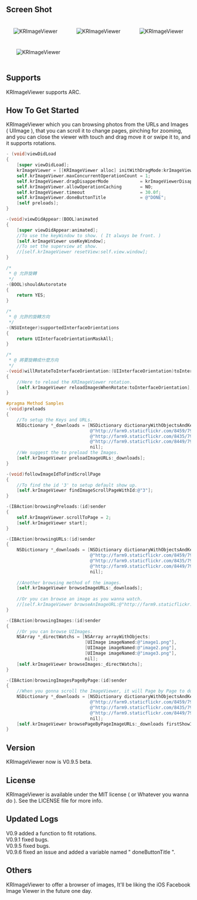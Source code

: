 ## Screen Shot

<img src="https://dl.dropbox.com/u/83663874/GitHubs/KRImageViewer-1.png" alt="KRImageViewer" title="KRImageViewer" style="margin: 20px;" class="center" /> &nbsp;
<img src="https://dl.dropbox.com/u/83663874/GitHubs/KRImageViewer-2.png" alt="KRImageViewer" title="KRImageViewer" style="margin: 20px;" class="center" /> &nbsp;
<img src="https://dl.dropbox.com/u/83663874/GitHubs/KRImageViewer-3.png" alt="KRImageViewer" title="KRImageViewer" style="margin: 20px;" class="center" /> &nbsp;
<img src="https://dl.dropbox.com/u/83663874/GitHubs/KRImageViewer-4.png" alt="KRImageViewer" title="KRImageViewer" style="margin: 20px;" class="center" />

## Supports

KRImageViewer supports ARC.

## How To Get Started

KRImageViewer which you can browsing photos from the URLs and Images ( UIImage ), that you can scroll it to change pages, pinching for zooming, and you can close the viewer with touch and drag move it or swipe it to, and it supports rotations.

``` objective-c
- (void)viewDidLoad
{
    [super viewDidLoad];
    krImageViewer = [[KRImageViewer alloc] initWithDragMode:krImageViewerModeOfBotn];
    self.krImageViewer.maxConcurrentOperationCount = 1;
    self.krImageViewer.dragDisapperMode            = krImageViewerDisapperAfterMiddle;
    self.krImageViewer.allowOperationCaching       = NO;
    self.krImageViewer.timeout                     = 30.0f;
    self.krImageViewer.doneButtonTitle             = @"DONE";
    [self preloads];
}

-(void)viewDidAppear:(BOOL)animated
{
    [super viewDidAppear:animated];
    //To use the keyWindow to show. ( It always be front. )
    [self.krImageViewer useKeyWindow];
    //To set the superview at show.
    //[self.krImageViewer resetView:self.view.window];
}

/*
 * @ 允許旋轉
 */
-(BOOL)shouldAutorotate
{
    return YES;
}

/*
 * @ 允許的旋轉方向
 */
-(NSUInteger)supportedInterfaceOrientations
{
    return UIInterfaceOrientationMaskAll;
}

/*
 * @ 將要旋轉成什麼方向
 */
-(void)willRotateToInterfaceOrientation:(UIInterfaceOrientation)toInterfaceOrientation duration:(NSTimeInterval)duration
{
    //Here to reload the KRImageViewer rotation.
    [self.krImageViewer reloadImagesWhenRotate:toInterfaceOrientation];
}

#pragma Method Samples
-(void)preloads
{
    //To setup the Keys and URLs.
    NSDictionary *_downloads = [NSDictionary dictionaryWithObjectsAndKeys:
                                @"http://farm9.staticflickr.com/8459/7945134514_e5a779ee5f_s.jpg", @"1",
                                @"http://farm9.staticflickr.com/8435/7944303392_a856d79802_s.jpg", @"2",
                                @"http://farm9.staticflickr.com/8449/7943919662_67f7345f8b_s.jpg", @"3",
                                nil];
    //We suggest the to preload the Images.
    [self.krImageViewer preloadImageURLs:_downloads];
}

-(void)followImageIdToFindScrollPage
{
    //To find the id '3' to setup default show up.
    [self.krImageViewer findImageScrollPageWithId:@"3"];
}

-(IBAction)browsingPreloads:(id)sender
{
    self.krImageViewer.scrollToPage = 2;
    [self.krImageViewer start];
}

-(IBAction)browsingURLs:(id)sender
{
    NSDictionary *_downloads = [NSDictionary dictionaryWithObjectsAndKeys:
                                @"http://farm9.staticflickr.com/8459/7945134514_e5a779ee5f_s.jpg", @"1",
                                @"http://farm9.staticflickr.com/8435/7944303392_a856d79802_s.jpg", @"2",
                                @"http://farm9.staticflickr.com/8449/7943919662_67f7345f8b_s.jpg", @"3",
                                nil];
    
    //Another browsing method of the images.
    [self.krImageViewer browseImageURLs:_downloads];
    
    //Or you can browse an image as you wanna watch.
    //[self.krImageViewer browseAnImageURL:@"http://farm9.staticflickr.com/8449/7943919662_67f7345f8b_s.jpg"];
}

-(IBAction)browsingImages:(id)sender
{
    //Or you can browse UIImages.
    NSArray *_directWatchs = [NSArray arrayWithObjects:
                              [UIImage imageNamed:@"image1.png"],
                              [UIImage imageNamed:@"image2.png"],
                              [UIImage imageNamed:@"image3.png"],
                              nil];
    [self.krImageViewer browseImages:_directWatchs];
}

-(IBAction)browsingImagesPageByPage:(id)sender
{
    //When you gonna scroll the ImageViewer, it will Page by Page to download the image and show it.
    NSDictionary *_downloads = [NSDictionary dictionaryWithObjectsAndKeys:
                                @"http://farm9.staticflickr.com/8459/7945134514_e5a779ee5f_s.jpg", @"1",
                                @"http://farm9.staticflickr.com/8435/7944303392_a856d79802_s.jpg", @"2",
                                @"http://farm9.staticflickr.com/8449/7943919662_67f7345f8b_s.jpg", @"3",
                                nil];
    [self.krImageViewer browsePageByPageImageURLs:_downloads firstShowImageId:@"2"];
}
```

## Version

KRImageViewer now is V0.9.5 beta.

## License

KRImageViewer is available under the MIT license ( or Whatever you wanna do ). See the LICENSE file for more info.

## Updated Logs

V0.9 added a function to fit rotations. <br />
V0.9.1 fixed bugs. <br />
V0.9.5 fixed bugs. <br />
V0.9.6 fixed an issue and added a variable named " doneButtonTitle ". 


## Others

KRImageViewer to offer a browser of images, It'll be liking the iOS Facebook Image Viewer in the future one day.